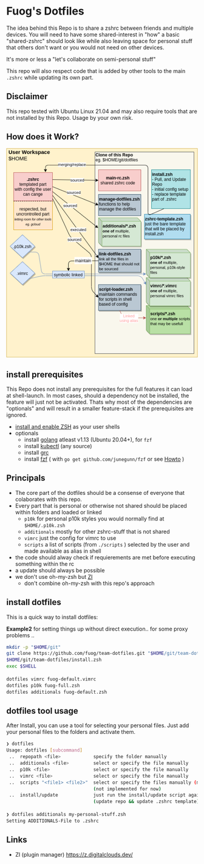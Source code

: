 # Fuog's Dotfiles

The idea behind this Repo is to share a zshrc between friends and multiple devices. You will need to have some shared-interest in "how" a basic "shared-zshrc" should look like while also leaving space for personal stuff that others don't want or you would not need on other devices.

It's more or less a "let's collaborate on semi-personal stuff"

This repo will also respect code that is added by other tools to the main `.zshrc` while updating its own part.

## Disclaimer

This repo tested with Ubuntu Linux 21.04 and may also require tools that are not installed by this Repo. Usage by your own risk.

## How does it Work?

![dotfiles diagram](docs/dotfiles-diagram.png)

## install prerequisites

This Repo does not install any prerequisites for the full features it can load at shell-launch. In most cases, should a dependency not be installed, the feature will just not be activated. Thats why most of the dependencies are "optionals" and will result in a smaller feature-stack if the prerequisites are ignored.

- [install and enable ZSH](https://github.com/ohmyzsh/ohmyzsh/wiki/Installing-ZSH) as your user shells
- optionals
  - install [golang](https://golang.org/doc/install) atleast v1.13 (Ubuntu 20.04+), for `fzf`
  - install [kubectl](https://kubernetes.io/docs/tasks/tools/) (any source)
  - install [grc](https://github.com/garabik/grc)
  - install [fzf](https://github.com/junegunn/fzf) ( with `go get github.com/junegunn/fzf` or see [Howto](https://github.com/junegunn/fzf#installation) )

## Principals

- The core part of the dotfiles should be a consense of everyone that colaborates with this repo.
- Every part that is personal or otherwise not shared should be placed within folders and loaded or linked
  - `p10k` for personal p10k styles you would normally find at `$HOME/.p10k.zsh`
  - `additionals` mostly for other zshrc-stuff that is not shared
  - `vimrc` just the config for vimrc to use
  - `scripts` a list of scripts (from `./scripts` ) selected by the user and made available as alias in shell
- the code should alway check if requierements are met before executing something within the rc
- a update should always be possible
- we don't use oh-my-zsh but [ZI](https://z.digitalclouds.dev/)
  - don't combine oh-my-zsh with this repo's approach

## install dotfiles

This is a quick way to install dotfiles:

__Example2__ for setting things up without direct execution.. for some proxy problems ..

```bash
mkdir -p "$HOME/git"
git clone https://github.com/fuog/team-dotfiles.git "$HOME/git/team-dotfiles"
$HOME/git/team-dotfiles/install.zsh
exec $SHELL

dotfiles vimrc fuog-default.vimrc
dotfiles p10k fuog-full.zsh
dotfiles additionals fuog-default.zsh
```

## dotfiles tool usage

After Install, you can use a tool for selecting your personal files. Just add your personal files to the folders and activate them.

```bash
❯ dotfiles
Usage: dotfiles [subcommand]
 ..  repopath <file>            specify the folder manually
 ..  additionals <file>         select or specify the file manually
 ..  p10k <file>                select or specify the file manually
 ..  vimrc <file>               select or specify the file manually
 ..  scripts "<file1> <file2>"  select or specify the files manually (multiple)
                                (not implemented for now)
 ..  install/update             just run the install/update script again
                                (update repo && update .zshrc template)

❯ dotfiles additionals my-personal-stuff.zsh
Setting ADDITIONALS-File to .zshrc
```

## Links

- ZI (plugin manager) <https://z.digitalclouds.dev/>
